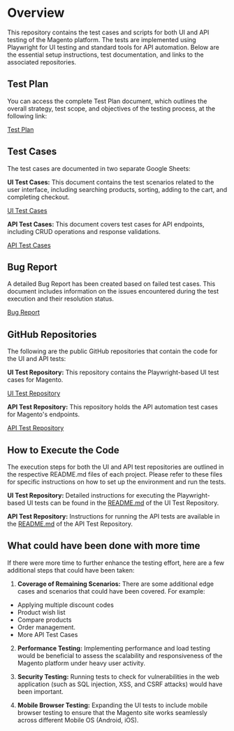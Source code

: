 # Overview

This repository contains the test cases and scripts for both UI and API testing of the Magento platform. The tests are implemented using Playwright for UI testing and standard tools for API automation. Below are the essential setup instructions, test documentation, and links to the associated repositories.

## Test Plan

You can access the complete Test Plan document, which outlines the overall strategy, test scope, and objectives of the testing process, at the following link:

[Test Plan](https://docs.google.com/document/d/108yupNeKOjrFsSGiwE3Mf3ib1-UV2GkH6LO6LX18nxs/edit?usp=drive_link)

## Test Cases

The test cases are documented in two separate Google Sheets:

**UI Test Cases:** This document contains the test scenarios related to the user interface, including searching products, sorting, adding to the cart, and completing checkout. 

[UI Test Cases](https://docs.google.com/spreadsheets/d/1GCVjmKYPGWzL65pUhQjBcVXbErlZQHDM/edit?usp=drive_link&ouid=116705970834596072884&rtpof=true&sd=true)

**API Test Cases:** This document covers test cases for API endpoints, including CRUD operations and response validations. 

[API Test Cases](https://docs.google.com/spreadsheets/d/1Zpi_w33mLdyDB-yz_THztowWSe8skRnSKAb3tGMvXRs/edit?usp=drive_link)

## Bug Report

A detailed Bug Report has been created based on failed test cases. This document includes information on the issues encountered during the test execution and their resolution status.

[Bug Report](https://docs.google.com/document/d/1GDILZJ0TUINSeBV31Q11AY5SSEtM0u8B4BfL8nRtuVY/edit?usp=sharing)

## GitHub Repositories

The following are the public GitHub repositories that contain the code for the UI and API tests:

**UI Test Repository:** This repository contains the Playwright-based UI test cases for Magento. 

[UI Test Repository](https://github.com/binoy-d-shah/magento-playwright-automation)

**API Test Repository:** This repository holds the API automation test cases for Magento's endpoints. 

[API Test Repository](https://github.com/binoy-d-shah/magento-api-automation)

## How to Execute the Code

The execution steps for both the UI and API test repositories are outlined in the respective README.md files of each project. Please refer to these files for specific instructions on how to set up the environment and run the tests.

**UI Test Repository:** Detailed instructions for executing the Playwright-based UI tests can be found in the [README.md](https://github.com/binoy-d-shah/magento-playwright-automation) of the UI Test Repository.

**API Test Repository:** Instructions for running the API tests are available in the [README.md](https://github.com/binoy-d-shah/magento-api-automation) of the API Test Repository.

## What could have been done with more time

If there were more time to further enhance the testing effort, here are a few additional steps that could have been taken:

1. **Coverage of Remaining Scenarios:** There are some additional edge cases and scenarios that could have been covered. For example:
- Applying multiple discount codes
- Product wish list
- Compare products
- Order management.
- More API Test Cases

2. **Performance Testing:** Implementing performance and load testing would be beneficial to assess the scalability and responsiveness of the Magento platform under heavy user activity.

3. **Security Testing:** Running tests to check for vulnerabilities in the web application (such as SQL injection, XSS, and CSRF attacks) would have been important.

4. **Mobile Browser Testing:** Expanding the UI tests to include mobile browser testing to ensure that the Magento site works seamlessly across different Mobile OS (Android, iOS).

